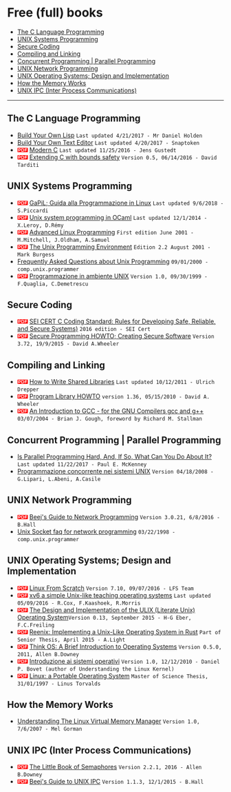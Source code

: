 # Free (full) books

* [The C Language Programming](#headFB1)
* [UNIX Systems Programming](#headFB2)
* [Secure Coding](#headFB9)
* [Compiling and Linking](#headFB3)
* [Concurrent Programming | Parallel Programming](#headFB4)
* [UNIX Network Programming](#headFB5)
* [UNIX Operating Systems; Design and Implementation](#headFB6)
* [How the Memory Works](#headFB7)
* [UNIX IPC (Inter Process Communications)](#headFB8)

---

## <a name="headFB1"></a>The C Language Programming

* [Build Your Own Lisp](https://github.com/orangeduck/BuildYourOwnLisp) `Last updated 4/21/2017 - Mr Daniel Holden`
* [Build Your Own Text Editor](http://viewsourcecode.org/snaptoken/kilo/index.html) `Last updated 4/20/2017 - Snaptoken`
* ![pdf doc](./img/pdf_doc.png?raw=true) [Modern C](http://icube-icps.unistra.fr/index.php/File:ModernC.pdf) `Last updated 11/25/2016 - Jens Gustedt`
* ![pdf doc](./img/pdf_doc.png?raw=true) [Extending C with bounds safety](https://github.com/Microsoft/checkedc/releases/download/v0.5-final/checkedc-v0.5.pdf) `Version 0.5, 06/14/2016 - David Tarditi`

## <a name="headFB2"></a>UNIX Systems Programming

* ![pdf doc](./img/pdf_doc.png?raw=true) [GaPiL; Guida alla Programmazione in Linux](https://dl.dropboxusercontent.com/u/57071683/gapil.pdf) `Last updated 9/6/2018 - S.Piccardi`
* ![pdf doc](./img/pdf_doc.png?raw=true) [Unix system programming in OCaml](https://ocaml.github.io/ocamlunix/ocamlunix.pdf) `Last updated 12/1/2014 - X.Leroy, D.Rémy`
* ![pdf doc](./img/pdf_doc.png?raw=true) [Advanced Linux Programming](http://advancedlinuxprogramming.com/alp-folder/advanced-linux-programming.pdf) `First edition June 2001 - M.Mitchell, J.Oldham, A.Samuel`
* ![pdf doc](./img/pdf_doc.png?raw=true) [The Unix Programming Environment](htgtp://iu.hio.no/~mark/unix/unix.html) `Edition 2.2 August 2001 - Mark Burgess`
* [Frequently Asked Questions about Unix Programming](https://www.svbug.com/documentation/comp.unix.programmer-FAQ/) `09/01/2000 - comp.unix.programmer`
* ![pdf doc](./img/pdf_doc.png?raw=true) [Programmazione in ambiente UNIX](http://www.dis.uniroma1.it/pub/quaglia/dispensa.pdf) `Version 1.0, 09/30/1999 - F.Quaglia, C.Demetrescu`

## <a name="headFB9"></a>Secure Coding

* ![pdf doc](./img/pdf_doc.png?raw=true) [SEI CERT C Coding Standard: Rules for Developing Safe, Reliable, and Secure Systems)](https://dl.dropboxusercontent.com/u/57071683/sei-cert-c-coding-standard-2016-v01.pdf) `2016 edition - SEI Cert`
* ![pdf doc](./img/pdf_doc.png?raw=true) [Secure Programming HOWTO; Creating Secure Software](https://www.dwheeler.com/secure-programs/Secure-Programs-HOWTO.pdf) `Version 3.72, 19/9/2015 - David A.Wheeler`

## <a name="headFB3"></a>Compiling and Linking

* ![pdf doc](./img/pdf_doc.png?raw=true) [How to Write Shared Libraries](https://www.akkadia.org/drepper/dsohowto.pdf) `Last updated 10/12/2011 - Ulrich Drepper`
* ![pdf doc](./img/pdf_doc.png?raw=true) [Program Library HOWTO](https://www.dwheeler.com/program-library/Program-Library-HOWTO.pdf) `version 1.36, 05/15/2010 - David A. Wheeler`
* ![pdf doc](./img/pdf_doc.png?raw=true) [An Introduction to GCC - for the GNU Compilers gcc and g++](https://www.dropbox.com/s/i8hj6ouvsohxl2e/An%20Introduction%20to%20GCC.pdf?dl=0) `03/07/2004 - Brian J. Gough, foreword by Richard M. Stallman` 

## <a name="headFB4"></a>Concurrent Programming | Parallel Programming

* [Is Parallel Programming Hard, And, If So, What Can You Do About It?](http://kernel.org/pub/linux/kernel/people/paulmck/perfbook/perfbook.html) `Last updated 11/22/2017 - Paul E. McKenney`
* [Programmazione concorrente nei sistemi UNIX](https://www.dropbox.com/s/y6gon2neug18wjy/programmazione_concorr_nei_sys_unix.pdf?dl=0) `Version 04/18/2008 - G.Lipari, L.Abeni, A.Casile`

## <a name="headFB5"></a>UNIX Network Programming

* ![pdf doc](./img/pdf_doc.png?raw=true) [Beej's Guide to Network Programming](https://beej.us/guide/bgnet/output/print/bgnet_A4_2.pdf) `Version 3.0.21, 6/8/2016 - B.Hall`
* [Unix Socket faq for network programming](https://web.fe.up.pt/~jmcruz/etc/sockets/unix-socket-faq.html) `03/22/1998 - comp.unix.programmer` 

## <a name="headFB6"></a>UNIX Operating Systems; Design and Implementation

* ![pdf doc](./img/pdf_doc.png?raw=true) [Linux From Scratch](http://www.linuxfromscratch.org/lfs/downloads/stable/LFS-BOOK-7.10.pdf) `Version 7.10, 09/07/2016 - LFS Team`
* ![pdf doc](./img/pdf_doc.png?raw=true) [xv6 a simple Unix-like teaching operating systems](https://pdos.csail.mit.edu/6.828/2016/xv6/book-rev9.pdf) `Last updated 05/09/2016 - R.Cox, F.Kaashoek, R.Morris`
* ![pdf doc](./img/pdf_doc.png?raw=true) [The Design and Implementation of the ULIX (Literate Unix) Operating System](http://ulixos.org/doc/ulix-book-0.13.pdf)`Version 0.13, September 2015 - H-G Eber, F.C.Freiling`
* ![pdf doc](./img/pdf_doc.png?raw=true) [Reenix: Implementing a Unix-Like Operating System in Rust](https://scialex.github.io/reenix.pdf) `Part of Senior Thesis, April 2015 - A.Light`
* ![pdf doc](./img/pdf_doc.png?raw=true) [Think OS: A Brief Introduction to Operating Systems](http://greenteapress.com/thinkos/thinkos.pdf) `Version 0.5.0, 2011, Allen B.Downey`
* ![pdf doc](./img/pdf_doc.png?raw=true) [Introduzione ai sistemi operativi](http://so.sprg.uniroma2.it/files/dispense_bovet_2010.pdf) `Version 1.0, 12/12/2010 - Daniel P. Bovet (author of Understanding the Linux Kernel)`
* ![pdf doc](./img/pdf_doc.png?raw=true) [Linux: a Portable Operating System](https://dl.dropboxusercontent.com/u/57071683/torvalds97.pdf) `Master of Science Thesis, 31/01/1997 - Linus Torvalds`

## <a name="headFB7"></a>How the Memory Works

* [Understanding The Linux Virtual Memory Manager](https://www.kernel.org/doc/gorman/pdf/understand.pdf) `Version 1.0, 7/6/2007 - Mel Gorman`

## <a name="headFB8"></a>UNIX IPC (Inter Process Communications)

* ![pdf doc](./img/pdf_doc.png?raw=true) [The Little Book of Semaphores](http://greenteapress.com/semaphores/LittleBookOfSemaphores.pdf) `Version 2.2.1, 2016 - Allen B.Downey`
* ![pdf doc](./img/pdf_doc.png?raw=true) [Beej's Guide to UNIX IPC](https://beej.us/guide/bgipc/output/print/bgipc_A4_2.pdf) `Version 1.1.3, 12/1/2015 - B.Hall`
